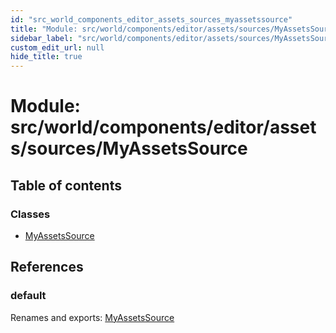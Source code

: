 ```yaml
---
id: "src_world_components_editor_assets_sources_myassetssource"
title: "Module: src/world/components/editor/assets/sources/MyAssetsSource"
sidebar_label: "src/world/components/editor/assets/sources/MyAssetsSource"
custom_edit_url: null
hide_title: true
---
```


# Module: src/world/components/editor/assets/sources/MyAssetsSource

## Table of contents

### Classes

- [MyAssetsSource](../classes/src_world_components_editor_assets_sources_myassetssource.myassetssource.md)

## References

### default

Renames and exports: [MyAssetsSource](../classes/src_world_components_editor_assets_sources_myassetssource.myassetssource.md)
